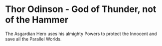 # Thor Odinson - God of Thunder, not of the Hammer

The Asgardian Hero uses his almighty Powers to protect the Innocent and save all the Parallel Worlds.
